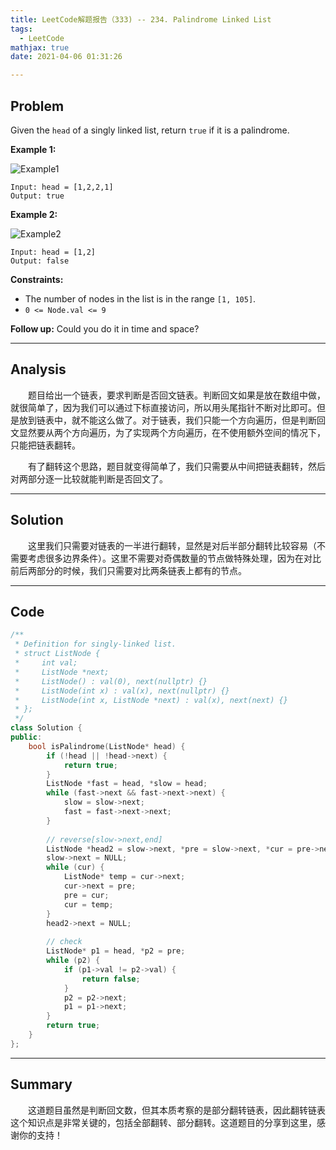 ```yaml
---
title: LeetCode解题报告（333) -- 234. Palindrome Linked List
tags:
  - LeetCode
mathjax: true
date: 2021-04-06 01:31:26

---
```


## Problem

Given the `head` of a singly linked list, return `true` if it is a palindrome.

<!-- more -->

**Example 1:**

![Example1](https://assets.leetcode.com/uploads/2021/03/03/pal1linked-list.jpg)

```
Input: head = [1,2,2,1]
Output: true
```

**Example 2:**

![Example2](https://assets.leetcode.com/uploads/2021/03/03/pal2linked-list.jpg)

```
Input: head = [1,2]
Output: false
```

**Constraints:**

- The number of nodes in the list is in the range `[1, 105]`.
- `0 <= Node.val <= 9`

 

**Follow up:** Could you do it in  time and  space?

------

## Analysis

&emsp;&emsp;题目给出一个链表，要求判断是否回文链表。判断回文如果是放在数组中做，就很简单了，因为我们可以通过下标直接访问，所以用头尾指针不断对比即可。但是放到链表中，就不能这么做了。对于链表，我们只能一个方向遍历，但是判断回文显然要从两个方向遍历，为了实现两个方向遍历，在不使用额外空间的情况下，只能把链表翻转。

&emsp;&emsp;有了翻转这个思路，题目就变得简单了，我们只需要从中间把链表翻转，然后对两部分逐一比较就能判断是否回文了。

------

## Solution

&emsp;&emsp;这里我们只需要对链表的一半进行翻转，显然是对后半部分翻转比较容易（不需要考虑很多边界条件）。这里不需要对奇偶数量的节点做特殊处理，因为在对比前后两部分的时候，我们只需要对比两条链表上都有的节点。

------

## Code

```c++
/**
 * Definition for singly-linked list.
 * struct ListNode {
 *     int val;
 *     ListNode *next;
 *     ListNode() : val(0), next(nullptr) {}
 *     ListNode(int x) : val(x), next(nullptr) {}
 *     ListNode(int x, ListNode *next) : val(x), next(next) {}
 * };
 */
class Solution {
public:
    bool isPalindrome(ListNode* head) {
        if (!head || !head->next) {
            return true;
        }
        ListNode *fast = head, *slow = head;
        while (fast->next && fast->next->next) {
            slow = slow->next;
            fast = fast->next->next;
        }
        
        // reverse[slow->next,end]
        ListNode *head2 = slow->next, *pre = slow->next, *cur = pre->next;
        slow->next = NULL;
        while (cur) {
            ListNode* temp = cur->next;
            cur->next = pre;
            pre = cur;
            cur = temp;
        }
        head2->next = NULL;
        
        // check
        ListNode* p1 = head, *p2 = pre;
        while (p2) {
            if (p1->val != p2->val) {
                return false;
            }
            p2 = p2->next;
            p1 = p1->next;
        }
        return true;
    }
};
```

------

## Summary

&emsp;&emsp;这道题目虽然是判断回文数，但其本质考察的是部分翻转链表，因此翻转链表这个知识点是非常关键的，包括全部翻转、部分翻转。这道题目的分享到这里，感谢你的支持！
